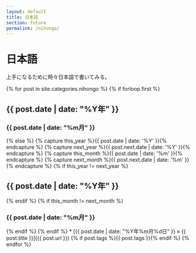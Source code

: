```yaml
---
layout: default
title: 日本語
section: future
permalink: /nihongo/
---
```

# 日本語

上手になるために時々日本語で書いてみる。

{% for post in site.categories.nihongo %}
{%   if forloop.first %}
<h2 id="{{ post.date | date: "%Y-ref" }}">{{ post.date | date: "%Y年" }}</h2>
<h3 id="{{ post.date | date: "%Y-%m-ref" }}">{{ post.date | date: "%m月" }}</h3>
{%   else %}
{%     capture this_year %}{{ post.date | date: '%Y' }}{% endcapture %}
{%     capture next_year %}{{ post.next.date | date: '%Y' }}{% endcapture %}
{%     capture this_month %}{{ post.date | date: '%m' }}{% endcapture %}
{%     capture next_month %}{{ post.next.date | date: '%m' }}{% endcapture %}
{%     if this_year != next_year %}
<h2 id="{{ post.date | date: "%Y-ref" }}">{{ post.date | date: "%Y年" }}</h2>
{%     endif %}
{%     if this_month != next_month %}
<h3 id="{{ post.date | date: "%Y-%m-ref" }}">{{ post.date | date: "%m月" }}</h3>
{%     endif %}
{%   endif %}
 * [{{ post.date | date: "%Y年%m月%d日" }} &raquo; {{ post.title }}]({{ post.url }}) {% if post.tags %}{{ post.tags }}{% endif %}
{% endfor %}
